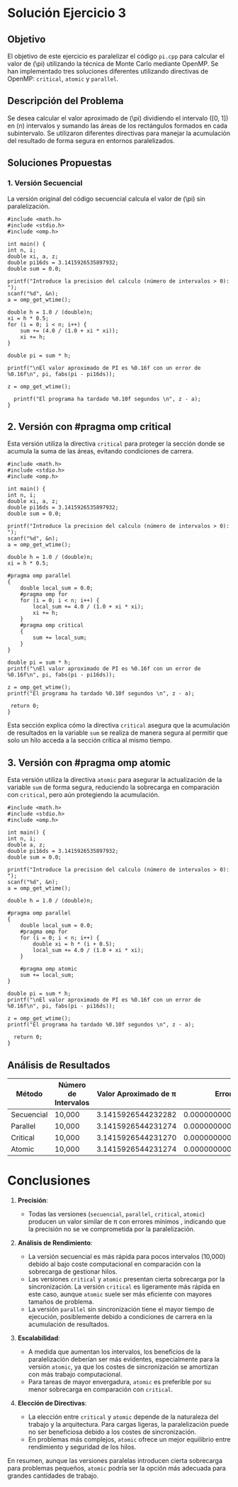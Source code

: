 # Solución Ejercicio 3

## Objetivo
El objetivo de este ejercicio es paralelizar el código `pi.cpp` para calcular el valor de \(\pi\) utilizando la técnica de Monte Carlo mediante OpenMP. Se han implementado tres soluciones diferentes utilizando directivas de OpenMP: `critical`, `atomic` y `parallel`.

## Descripción del Problema
Se desea calcular el valor aproximado de \(\pi\) dividiendo el intervalo \([0, 1]\) en \(n\) intervalos y sumando las áreas de los rectángulos formados en cada subintervalo. Se utilizaron diferentes directivas para manejar la acumulación del resultado de forma segura en entornos paralelizados.

## Soluciones Propuestas

### 1. Versión Secuencial
La versión original del código secuencial calcula el valor de \(\pi\) sin paralelización.

    #include <math.h> 
    #include <stdio.h> 
    #include <omp.h> 

    int main() {  
    int n, i; 
    double xi, a, z; 
    double pi16ds = 3.1415926535897932; 
    double sum = 0.0; 

    printf("Introduce la precision del calculo (número de intervalos > 0): "); 
    scanf("%d", &n); 
    a = omp_get_wtime(); 

    double h = 1.0 / (double)n; 
    xi = h * 0.5; 
    for (i = 0; i < n; i++) { 
        sum += (4.0 / (1.0 + xi * xi)); 
        xi += h; 
    } 

    double pi = sum * h; 

    printf("\nEl valor aproximado de PI es %0.16f con un error de %0.16f\n", pi, fabs(pi - pi16ds)); 

    z = omp_get_wtime(); 

      printf("El programa ha tardado %0.10f segundos \n", z - a); 
    }
## 2. Versión con #pragma omp critical
Esta versión utiliza la directiva `critical` para proteger la sección donde se acumula la suma de las áreas, evitando condiciones de carrera.


    #include <math.h>
    #include <stdio.h>
    #include <omp.h>

    int main() {
    int n, i;
    double xi, a, z;
    double pi16ds = 3.1415926535897932;
    double sum = 0.0;

    printf("Introduce la precision del calculo (número de intervalos > 0): ");
    scanf("%d", &n);
    a = omp_get_wtime();

    double h = 1.0 / (double)n;
    xi = h * 0.5;

    #pragma omp parallel
    {
        double local_sum = 0.0;
        #pragma omp for
        for (i = 0; i < n; i++) {
            local_sum += 4.0 / (1.0 + xi * xi);
            xi += h;
        }
        #pragma omp critical
        {
            sum += local_sum;
        }
    }

    double pi = sum * h;
    printf("\nEl valor aproximado de PI es %0.16f con un error de %0.16f\n", pi, fabs(pi - pi16ds));

    z = omp_get_wtime();
    printf("El programa ha tardado %0.10f segundos \n", z - a);

     return 0;
    }


Esta sección explica cómo la directiva `critical` asegura que la acumulación de resultados en la variable `sum` se realiza de manera segura al permitir que solo un hilo acceda a la sección crítica al mismo tiempo.

## 3. Versión con #pragma omp atomic
Esta versión utiliza la directiva `atomic` para asegurar la actualización de la variable `sum` de forma segura, reduciendo la sobrecarga en comparación con `critical`, pero aún protegiendo la acumulación.


    #include <math.h>
    #include <stdio.h>
    #include <omp.h>

    int main() {
    int n, i;
    double a, z;
    double pi16ds = 3.1415926535897932;
    double sum = 0.0;

    printf("Introduce la precision del calculo (número de intervalos > 0): ");
    scanf("%d", &n);
    a = omp_get_wtime();

    double h = 1.0 / (double)n;

    #pragma omp parallel
    {
        double local_sum = 0.0;
        #pragma omp for
        for (i = 0; i < n; i++) {
            double xi = h * (i + 0.5);
            local_sum += 4.0 / (1.0 + xi * xi);
        }

        #pragma omp atomic
        sum += local_sum;
    }

    double pi = sum * h;
    printf("\nEl valor aproximado de PI es %0.16f con un error de %0.16f\n", pi, fabs(pi - pi16ds));

    z = omp_get_wtime();
    printf("El programa ha tardado %0.10f segundos \n", z - a);

      return 0;
    }
   ## Análisis de Resultados

 | Método     | Número de Intervalos | Valor Aproximado de π | Error             | Tiempo de Ejecución (segundos) |
|------------|----------------------|-----------------------|-------------------|--------------------------------|
| Secuencial | 10,000               | 3.1415926544232282    | 0.0000000008334351 | 0.0000640000                   |
| Parallel   | 10,000               | 3.1415926544231274  | 0.0000000008333347| 0.0157797820                  |
| Critical   | 10,000               | 3.1415926544231270   | 0.0000000008333338 |0.0008599570                |
| Atomic     | 10,000               | 3.1415926544231274   | 0.0000000008333343 | 0.0008669500                 |


# Conclusiones 

1. **Precisión**:
   - Todas las versiones (`secuencial`, `parallel`, `critical`, `atomic`) producen un valor similar de π con errores mínimos , indicando que la precisión no se ve comprometida por la paralelización.

2. **Análisis de Rendimiento**:
   - La versión secuencial es más rápida para pocos intervalos (10,000) debido al bajo coste computacional en comparación con la sobrecarga de gestionar hilos.
   - Las versiones `critical` y `atomic` presentan cierta sobrecarga por la sincronización. La versión `critical` es ligeramente más rápida en este caso, aunque `atomic` suele ser más eficiente con mayores tamaños de problema.
   - La versión `parallel` sin sincronización tiene el mayor tiempo de ejecución, posiblemente debido a condiciones de carrera en la acumulación de resultados.

3. **Escalabilidad**:
   - A medida que aumentan los intervalos, los beneficios de la paralelización deberían ser más evidentes, especialmente para la versión `atomic`, ya que los costes de sincronización se amortizan con más trabajo computacional.
   - Para tareas de mayor envergadura, `atomic` es preferible por su menor sobrecarga en comparación con `critical`.

4. **Elección de Directivas**:
   - La elección entre `critical` y `atomic` depende de la naturaleza del trabajo y la arquitectura. Para cargas ligeras, la paralelización puede no ser beneficiosa debido a los costes de sincronización.
   - En problemas más complejos, `atomic` ofrece un mejor equilibrio entre rendimiento y seguridad de los hilos.

En resumen, aunque las versiones paralelas introducen cierta sobrecarga para problemas pequeños, `atomic` podría ser la opción más adecuada para grandes cantidades de trabajo.


